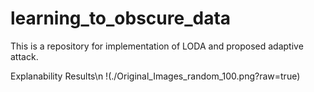 # learning_to_obscure_data
This is a repository for implementation of LODA and proposed adaptive attack.

Explanability Results\n
!(./Original_Images_random_100.png?raw=true)

